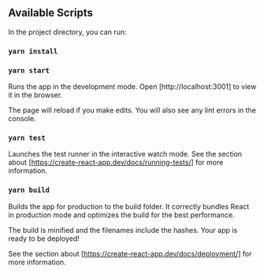 <!-- @format -->

## Available Scripts

In the project directory, you can run:

### `yarn install`

### `yarn start`

Runs the app in the development mode.
Open [http://localhost:3001] to view it in the browser.

The page will reload if you make edits.
You will also see any lint errors in the console.

### `yarn test`

Launches the test runner in the interactive watch mode.
See the section about [https://create-react-app.dev/docs/running-tests/] for more information.

### `yarn build`

Builds the app for production to the build folder.
It correctly bundles React in production mode and optimizes the build for the best performance.

The build is minified and the filenames include the hashes.
Your app is ready to be deployed!

See the section about [https://create-react-app.dev/docs/deployment/] for more information.
